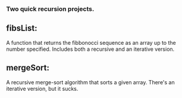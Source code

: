 ### Two quick recursion projects.

## fibsList:
A function that returns the fibbonocci sequence as an array up to the number specified. Includes both a recursive and an iterative version.

## mergeSort: 
A recursive merge-sort algorithm that sorts a given array.
There's an iterative version, but it sucks.